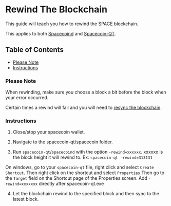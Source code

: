 # Rewind The Blockchain

This guide will teach you how to rewind the SPACE blockchain.

This applies to both [Spacecoind](https://github.com/spaceworksco/spacecoin) and [Spacecoin-QT](https://spaceworks.co/spacecoin/wallets#spacecoin-qt).

## Table of Contents

- [Please Note](#Please-Note)
- [Instructions](#Instructions)

### Please Note

When rewinding, make sure you choose a block a bit before the block when your error occurred.

Certain times a rewind will fail and you will need to [resync the blockchain](https://github.com/SpaceWorksCo/guides/blob/master/Resync-The-Blockchain.md#resync-the-blockchain).

### Instructions

1. Close/stop your spacecoin wallet.

2. Navigate to the spacecoin-qt/spacecoin folder.

3. Run `spacecoin-qt`/`spacecoind` with the option `-rewind=xxxxxx`. xxxxxx is the block height it will rewind to.
Ex: `spacecoin-qt -rewind=313131`

On windows, go to your `spacecoin-qt` file, right click and select `Create Shortcut`.
Then right click on the shortcut and select `Properties`
Then go to the `Target` field on the Shortcut page of the Properties screen.
Add `-rewind=xxxxxxx` directly after spacecoin-qt.exe

4. Let the blockchain rewind to the specified block and then sync to the latest block.
